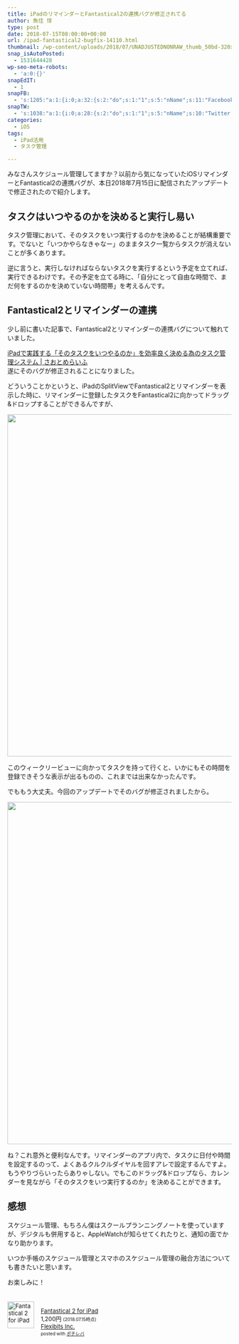 ```yaml
---
title: iPadのリマインダーとFantastical2の連携バグが修正されてる
author: 魚住 惇
type: post
date: 2018-07-15T08:00:00+00:00
url: /ipad-fantastical2-bugfix-14110.html
thumbnail: /wp-content/uploads/2018/07/UNADJUSTEDNONRAW_thumb_50bd-320x180.jpg
snap_isAutoPosted:
  - 1531644428
wp-seo-meta-robots:
  - 'a:0:{}'
snapEdIT:
  - 1
snapFB:
  - 's:1205:"a:1:{i:0;a:32:{s:2:"do";s:1:"1";s:5:"nName";s:11:"Facebook #0";s:9:"msgFormat";s:51:"ブログを更新しました！%TITLE% %SITENAME%";s:6:"appKey";s:35:"x5g9aw2d4v22454x2w294d444a4p2b4u2z2";s:6:"appSec";s:69:"d3h0au284x2i5b4s224h5e414a4p2m5z2y2u2k584x24474e4w2p2y2d4w244q2748484";s:8:"postType";s:1:"A";s:8:"apiToUse";s:4:"fbfb";s:7:"fltrsOn";i:0;s:5:"fltrs";a:0:{}s:7:"proxyOn";i:0;s:7:"useSURL";i:0;s:1:"v";i:350;s:3:"tpt";s:0:"";s:4:"pgID";s:32:"627487850654942_1976965112373869";s:6:"imgUpl";s:1:"T";s:10:"riComments";i:0;s:12:"riCommentsAA";i:0;s:5:"proxy";a:2:{s:5:"proxy";s:0:"";s:2:"up";s:0:"";}s:9:"wpImgSize";s:4:"full";s:5:"glpid";s:0:"";s:4:"uMsg";s:0:"";s:11:"accessToken";s:175:"EAAMjGZBx2DIABAK9Shrq8A1facZBzmI7j4gQptvfrvrC0QRXFBjndKxoJdk1x3YCLY5zT01ivVoEhYZCv0wO4N4WlEb8wNRBgIgy8OvpQQfV1zmMs4Tfgs9r2rrWnoya0gsx9AgvoAlPCKCha6ZAYq5mszCg54MRDGptJQ0xegZDZD";s:8:"authUser";s:15:"627487850654942";s:12:"authUserName";s:10:"Jun Uozumi";s:8:"isPosted";s:1:"1";s:7:"postURL";s:62:"http://www.facebook.com/627487850654942/posts/1976965112373869";s:5:"pDate";s:19:"2018-07-15 08:47:08";s:9:"isAutoImg";s:1:"A";s:8:"imgToUse";s:0:"";s:9:"isAutoURL";s:1:"A";s:8:"urlToUse";s:0:"";s:4:"doFB";i:0;}}";'
snapTW:
  - 's:1038:"a:1:{i:0;a:28:{s:2:"do";s:1:"1";s:5:"nName";s:10:"Twitter #0";s:9:"msgFormat";s:40:"記事を書きました: %TITLE%  %URL%";s:6:"appKey";s:55:"x5g9a2494h465u554l434265454e306b4j4m474q3o3w5r4h3a3b4r3";s:6:"appSec";s:105:"d3h0ak37413l546f4u25615i4n4j3p4w384o305r3l336s5d4i4n4u3q354p3u2o4p433o50325b4m4f4r3s463t454y534r3s3l57406";s:7:"fltrsOn";i:0;s:5:"fltrs";a:0:{}s:7:"proxyOn";i:0;s:7:"useSURL";i:0;s:1:"v";i:350;s:5:"twURL";s:29:"https://twitter.com/jun3010me";s:11:"accessToken";s:50:"67790051-Zy1o3Z7D9ONCVqKqdP2QPAIhGVwkCADeltfZN9dth";s:14:"accessTokenSec";s:45:"k94u64BhC2TPT95vmy98nXsz1WUVhQEFSW2qnZM46Q5z1";s:5:"tw140";i:0;s:10:"riComments";i:0;s:11:"riCommentsM";i:0;s:12:"riCommentsAA";i:0;s:8:"attchImg";s:1:"1";s:9:"wpImgSize";s:4:"full";s:8:"isPosted";s:1:"1";s:4:"pgID";s:19:"1018416667267760129";s:7:"postURL";s:56:"https://twitter.com/jun3010me/status/1018416667267760129";s:5:"pDate";s:19:"2018-07-15 08:47:09";s:9:"isAutoImg";s:1:"A";s:8:"imgToUse";s:0:"";s:9:"isAutoURL";s:1:"A";s:8:"urlToUse";s:0:"";s:4:"doTW";i:0;}}";'
categories:
  - iOS
tags:
  - iPad活用
  - タスク管理

---
```

みなさんスケジュール管理してますか？以前から気になっていたiOSリマインダーとFantastical2の連携バグが、本日2018年7月15日に配信されたアップデートで修正されたので紹介します。

## タスクはいつやるのかを決めると実行し易い

タスク管理において、そのタスクをいつ実行するのかを決めることが結構重要です。でないと「いつかやらなきゃなー」のままタスク一覧からタスクが消えないことが多くあります。

逆に言うと、実行しなければならないタスクを実行するという予定を立てれば、実行できるわけです。その予定を立てる時に、「自分にとって自由な時間で、まだ何をするのかを決めていない時間帯」を考えるんです。

## Fantastical2とリマインダーの連携

少し前に書いた記事で、Fantastical2とリマインダーの連携バグについて触れていました。

<a href="http://jun3010.me/ipad-taskmanagement-fantastical-13486.html" target="_blank" rel="noopener noreferrer">iPadで実践する「そのタスクをいつやるのか」を効率良く決める為のタスク管理システム | さおとめらいふ</a>  
遂にそのバグが修正されることになりました。

どういうことかというと、iPadのSplitViewでFantastical2とリマインダーを表示した時に、リマインダーに登録したタスクをFantastical2に向かってドラッグ&ドロップすることができるんですが、

<img decoding="async" loading="lazy" class="alignnone size-full wp-image-14109" src="/wp-content/uploads/2018/07/UNADJUSTEDNONRAW_thumb_50bd-1.jpg" width="1024" height="768"  sizes="(max-width: 1024px) 100vw, 1024px" /> 

このウィークリービューに向かってタスクを持って行くと、いかにもその時間を登録できそうな表示が出るものの、これまでは出来なかったんです。

でももう大丈夫。今回のアップデートでそのバグが修正されましたから。

<img decoding="async" loading="lazy" class="alignnone size-full wp-image-14107" src="/wp-content/uploads/2018/07/UNADJUSTEDNONRAW_thumb_50bc.jpg" width="1024" height="768"  sizes="(max-width: 1024px) 100vw, 1024px" /> 

ね？これ意外と便利なんです。リマインダーのアプリ内で、タスクに日付や時間を設定するのって、よくあるクルクルダイヤルを回すアレで設定するんですよ。もうやりづらいったらありゃしない。でもこのドラッグ&ドロップなら、カレンダーを見ながら「そのタスクをいつ実行するのか」を決めることができます。

## 感想

スケジュール管理、もちろん僕はスクールプランニングノートを使っていますが、デジタルも併用すると、AppleWatchが知らせてくれたりと、通知の面でかなり助かります。

いつか手帳のスケジュール管理とスマホのスケジュール管理の融合方法についても書きたいと思います。

お楽しみに！

<div class="pochireba" style="text-align:left;font-size:small;padding:20px 0;zoom: 1;overflow: hidden;">
  <a href="https://itunes.apple.com/jp/app/fantastical-2-for-ipad/id830708155?mt=8&uo=4&at=11l7ge" target="_blank" rel="noopener noreferrer"><img decoding="async" loading="lazy" src="https://is4-ssl.mzstatic.com/image/thumb/Purple128/v4/c4/04/0d/c4040dec-e9cc-c4d3-e28f-d1aa1abdf59b/source/60x60bb.jpg" alt="Fantastical 2 for iPad" width="60" height="60" style="float:left;margin:0 15px 0 0;width:60px;height:60px;" class="pochi_img" /></a></p> 
  
  <div class="pochi_info" style="text-align:left;zoom: 1;overflow: hidden;">
    <div class="pochi_name">
      <a href="https://itunes.apple.com/jp/app/fantastical-2-for-ipad/id830708155?mt=8&uo=4&at=11l7ge" target="_blank" rel="noopener noreferrer">Fantastical 2 for iPad</a>
    </div>
    <div class="pochi_price" style="display:inline;">
      1,200円
    </div>
    <div class="pochi_time" style="font-size:x-small;display:inline;">
      (2018.07.15時点)
    </div>
    <div class="pochi_seller">
      <a href="https://itunes.apple.com/jp/developer/flexibits-inc/id435003924?uo=4&at=11l7ge" target="_blank" rel="noopener noreferrer">Flexibits Inc.</a>
    </div>
    <div class="pochi_post" style="font-size:x-small;">
      posted with <a href="http://pochireba.com" rel="nofollow noopener noreferrer" target="_blank">ポチレバ</a>
    </div>
  </div>
  <div class="pochireba-footer" style="clear: left">
  </div>
</div>